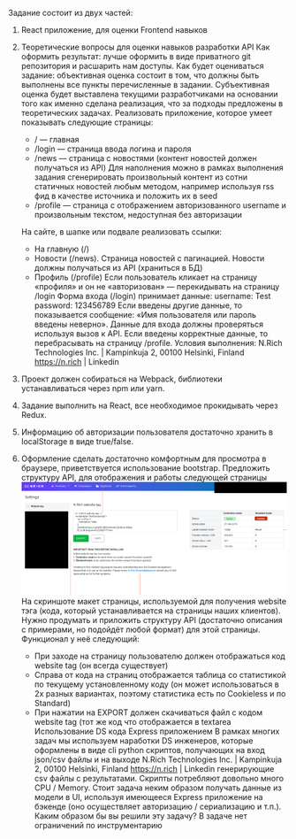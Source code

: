 Задание состоит из двух частей:
1. React приложение, для оценки Frontend навыков
2. Теоретические вопросы для оценки навыков разработки API
   Как оформить результат: лучше оформить в виде приватного git репозитория и расшарить нам доступы.
   Как будет оцениваться задание: объективная оценка состоит в том, что должны быть выполнены все пункты перечисленные в задании. Субъективная оценка будет выставлена текущими разработчиками на основании того как именно сделана реализация, что за подходы предложены в теоретических задачах.
   Реализовать приложение, которое умеет показывать следующие страницы:
   * / — главная
   * /login — страница ввода логина и пароля
   * /news — страница с новостями (контент новостей должен получаться из API)
   Для наполнения можно в рамках выполнения задания сгенерировать произвольный контент из сотни статичных новостей любым методом, например используя rss фид в качестве источника и положить их в seed
   * /profile — страница с отображением авторизованного username и произвольным текстом, недоступная без авторизации

    На сайте, в шапке или подвале реализовать ссылки:
   * На главную (/)
   * Новости (/news). Страница новостей с пагинацией. Новости должны получаться из API (храниться в БД)
   * Профиль (/profile)
      Если пользователь кликает на страницу «профиля» и он не «авторизован» — перекидывать на страницу /login
      Форма входа (/login) принимает данные:
      username: Test
      password: 123456789
      Если введены другие данные, то показывается сообщение: «Имя пользователя или пароль введены неверно». Данные для входа должны проверяться используя вызов к API.
      Если введены корректные данные, то перебрасывать на страницу /profile.
      Условия выполнения:
      N.Rich Technologies Inc. | Kampinkuja 2, 00100 Helsinki, Finland https://n.rich | Linkedin
3. Проект должен собираться на Webpack, библиотеки устанавливаться через npm или yarn.
4. Задание выполнить на React, все необходимое прокидывать через Redux.
5. Информацию об авторизации пользователя достаточно хранить в localStorage в
   виде true/false.
6. Оформление сделать достаточно комфортным для просмотра в браузере,
   приветствуется использование bootstrap.
   Предложить структуру API, для отображения и работы следующей страницы
   ![Скриншот](readme.png "Скриншот")
   На скриншоте макет страницы, используемой для получения website тэга (кода, который устанавливается на страницы наших клиентов). Нужно продумать и приложить структуру API (достаточно описания c примерами, но подойдёт любой формат) для этой страницы.
   Функционал у неё следующий:
   * При заходе на страницу пользователю должен отображаться код website tag (он
      всегда существует)
   *  Справа от кода на страниц отображается таблица со статистикой по текущему
      установленному коду (он может использоваться в 2х разных вариантах, поэтому
      статистика есть по Cookieless и по Standard)
   *  При нажатии на EXPORT должен скачиваться файл с кодом website tag (тот же
      код что отображается в textarea
      Использование DS кода Express приложением
      В рамках многих задач мы используем наработки DS инженеров, которые оформлены в виде cli python скриптов, получающих на вход json/csv файлы и на выходе
      N.Rich Technologies Inc. | Kampinkuja 2, 00100 Helsinki, Finland https://n.rich | Linkedin генерирующие csv файлы с результатами. Скрипты потребляют довольно много CPU / Memory. Стоит задача неким образом получать данные из модели в UI, используя имеющееся Express приложение на бэкенде (оно осуществляет авторизацию / сериализацию и т.п.). Каким образом бы вы решили эту задачу? В задаче нет ограничений по инструментарию
